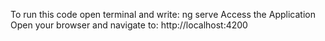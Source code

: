 To run this code 
open terminal and write:  ng serve
Access the Application
Open your browser and navigate to:   http://localhost:4200
